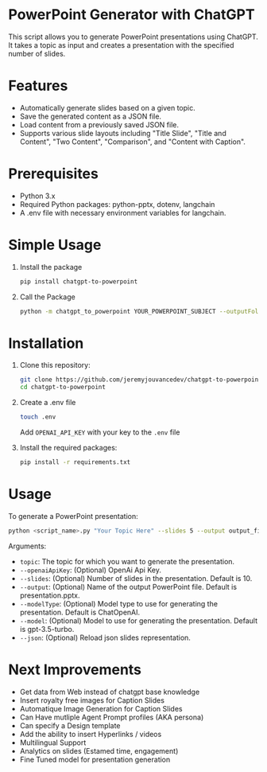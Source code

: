 # PowerPoint Generator with ChatGPT
This script allows you to generate PowerPoint presentations using ChatGPT. It takes a topic as input and creates a presentation with the specified number of slides.

# Features
- Automatically generate slides based on a given topic.
- Save the generated content as a JSON file.
- Load content from a previously saved JSON file.
- Supports various slide layouts including "Title Slide", "Title and Content", "Two Content", "Comparison", and "Content with Caption".

# Prerequisites
- Python 3.x
- Required Python packages: python-pptx, dotenv, langchain
- A .env file with necessary environment variables for langchain.

# Simple Usage

1. Install the package
    ```bash
    pip install chatgpt-to-powerpoint
    ```
2. Call the Package
    ```bash
    python -m chatgpt_to_powerpoint YOUR_POWERPOINT_SUBJECT --outputFolder $HOME --openaiApiKey sk-XXXXXXXXXXXXXXXXXXXXXXXXXXXXXXXXXXXXXXXXXXXXXXXX
    ```


# Installation

1. Clone this repository:

    ```bash    
    git clone https://github.com/jeremyjouvancedev/chatgpt-to-powerpoint.git
    cd chatgpt-to-powerpoint
    ```

2. Create a .env file
    ```bash
    touch .env
    ```
    Add `OPENAI_API_KEY` with your key to the `.env` file

3. Install the required packages:
    ```bash
    pip install -r requirements.txt
    ```
# Usage

To generate a PowerPoint presentation:

```bash
python <script_name>.py "Your Topic Here" --slides 5 --output output_filename.pptx
```

Arguments:
- `topic`: The topic for which you want to generate the presentation.
- `--openaiApiKey`: (Optional) OpenAi Api Key.
- `--slides`: (Optional) Number of slides in the presentation. Default is 10.
- `--output`: (Optional) Name of the output PowerPoint file. Default is presentation.pptx.
- `--modelType`: (Optional) Model type to use for generating the presentation. Default is ChatOpenAI.
- `--model`: (Optional) Model to use for generating the presentation. Default is gpt-3.5-turbo.
- `--json`: (Optional) Reload json slides representation.


# Next Improvements

- Get data from Web instead of chatgpt base knowledge
- Insert royalty free images for Caption Slides
- Automatique Image Generation for Caption Slides
- Can Have mutliple Agent Prompt profiles (AKA persona)
- Can specify a Design template
- Add the ability to insert Hyperlinks / videos
- Multilingual Support
- Analytics on slides (Estamed time, engagement)
- Fine Tuned model for presentation generation
